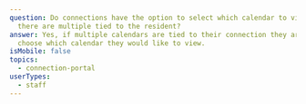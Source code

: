 ```yaml
---
question: Do connections have the option to select which calendar to view if
  there are multiple tied to the resident?
answer: Yes, if multiple calendars are tied to their connection they are able to
  choose which calendar they would like to view.
isMobile: false
topics:
  - connection-portal
userTypes:
  - staff
---
```

